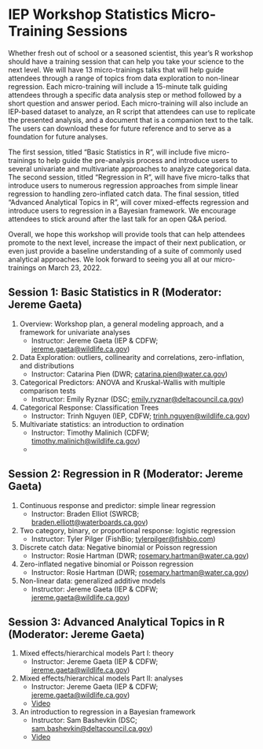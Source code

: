 # IEP Workshop Statistics Micro-Training Sessions

Whether fresh out of school or a seasoned scientist, this year’s R workshop should have a training session that can help you take your science to the next level. We will have 13 micro-trainings talks that will help guide attendees through a range of topics from data exploration to non-linear regression. Each micro-training will include a 15-minute talk guiding attendees through a specific data analysis step or method followed by a short question and answer period. Each micro-training will also include an IEP-based dataset to analyze, an R script that attendees can use to replicate the presented analysis, and a document that is a companion text to the talk. The users can download these for future reference and to serve as a foundation for future analyses. 

The first session, titled “Basic Statistics in R”, will include five micro-trainings to help guide the pre-analysis process and introduce users to several univariate and multivariate approaches to analyze categorical data. The second session, titled “Regression in R”, will have five micro-talks that introduce users to numerous regression approaches from simple linear regression to handling zero-inflated catch data. The final session, titled “Advanced Analytical Topics in R”, will cover mixed-effects regression and introduce users to regression in a Bayesian framework. We encourage attendees to stick around after the last talk for an open Q&A period. 

Overall, we hope this workshop will provide tools that can help attendees promote to the next level, increase the impact of their next publication, or even just provide a baseline understanding of a suite of commonly used analytical approaches. We look forward to seeing you all at our micro-trainings on March 23, 2022.

## Session 1: Basic Statistics in R (Moderator: Jereme Gaeta)

1.	Overview: Workshop plan, a general modeling approach, and a framework for univariate analyses
    -	Instructor: Jereme Gaeta (IEP & CDFW; jereme.gaeta@wildlife.ca.gov)
2.	Data Exploration: outliers, collinearity and correlations, zero-inflation, and distributions
    -	Instructor: Catarina Pien (DWR; catarina.pien@water.ca.gov)
3.	Categorical Predictors: ANOVA and Kruskal-Wallis with multiple comparison tests 
    -	Instructor: Emily Ryznar (DSC; emily.ryznar@deltacouncil.ca.gov)
4.	Categorical Response: Classification Trees
    -	Instructor: Trinh Nguyen (IEP, CDFW; trinh.nguyen@wildlife.ca.gov)
5.	Multivariate statistics: an introduction to ordination
    -	Instructor: Timothy Malinich (CDFW; timothy.malinich@wildlife.ca.gov)
    -	
## Session 2: Regression in R (Moderator: Jereme Gaeta)

1.	Continuous response and predictor: simple linear regression
    -	Instructor: Braden Elliot (SWRCB; braden.elliott@waterboards.ca.gov)
2.	Two category, binary, or proportional response: logistic regression 
    -	Instructor: Tyler Pilger (FishBio; tylerpilger@fishbio.com)
3.	Discrete catch data: Negative binomial or Poisson regression
    -	Instructor: Rosie Hartman (DWR; rosemary.hartman@water.ca.gov)
4.	Zero-inflated negative binomial or Poisson regression
    -	Instructor: Rosie Hartman (DWR; rosemary.hartman@water.ca.gov)
5.	Non-linear data: generalized additive models
    -	Instructor: Jereme Gaeta (IEP & CDFW; jereme.gaeta@wildlife.ca.gov)

## Session 3: Advanced Analytical Topics in R (Moderator: Jereme Gaeta)

1.	Mixed effects/hierarchical models Part I: theory
    -	Instructor: Jereme Gaeta (IEP & CDFW; jereme.gaeta@wildlife.ca.gov)
2.	Mixed effects/hierarchical models Part II: analyses
    -	Instructor: Jereme Gaeta (IEP & CDFW; jereme.gaeta@wildlife.ca.gov)
    -	[Video](https://drive.google.com/file/d/13hQtN_kJODJ6qYLk6O3jllJLA75J-UVh/view?usp=sharing)
3.	An introduction to regression in a Bayesian framework
    -	Instructor: Sam Bashevkin (DSC; sam.bashevkin@deltacouncil.ca.gov)
    -	[Video](https://drive.google.com/file/d/19DVpW2BCdrYkoey8gjyi7kXWbYJz7nOS/view?usp=sharing)





